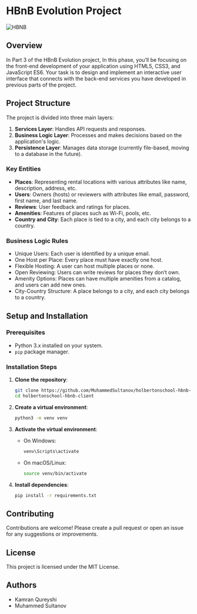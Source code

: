 # HBnB Evolution Project
![HBNB](https://th.bing.com/th/id/OIG4.T4fNkuNskDusfAO7LsJ8?w=1024&h=1024&rs=1&pid=ImgDetMain)
## Overview

In Part 3 of the HBnB Evolution project, In this phase, you’ll be focusing on the front-end development of your application using HTML5, CSS3, and JavaScript ES6. Your task is to design and implement an interactive user interface that connects with the back-end services you have developed in previous parts of the project.

## Project Structure

The project is divided into three main layers:

1. **Services Layer**: Handles API requests and responses.
2. **Business Logic Layer**: Processes and makes decisions based on the application's logic.
3. **Persistence Layer**: Manages data storage (currently file-based, moving to a database in the future).

### Key Entities

- **Places**: Representing rental locations with various attributes like name, description, address, etc.
- **Users**: Owners (hosts) or reviewers with attributes like email, password, first name, and last name.
- **Reviews**: User feedback and ratings for places.
- **Amenities**: Features of places such as Wi-Fi, pools, etc.
- **Country and City**: Each place is tied to a city, and each city belongs to a country.

### Business Logic Rules

- Unique Users: Each user is identified by a unique email.
- One Host per Place: Every place must have exactly one host.
- Flexible Hosting: A user can host multiple places or none.
- Open Reviewing: Users can write reviews for places they don’t own.
- Amenity Options: Places can have multiple amenities from a catalog, and users can add new ones.
- City-Country Structure: A place belongs to a city, and each city belongs to a country.

## Setup and Installation

### Prerequisites

- Python 3.x installed on your system.
- `pip` package manager.

### Installation Steps

1. **Clone the repository**:
    ```bash
    git clone https://github.com/MuhammedSultanov/holbertonschool-hbnb-client
    cd holbertonschool-hbnb-client
    ```

2. **Create a virtual environment**:
    ```bash
    python3 -m venv venv
    ```

3. **Activate the virtual environment**:
    - On Windows:
      ```bash
      venv\Scripts\activate
      ```
    - On macOS/Linux:
      ```bash
      source venv/bin/activate
      ```

4. **Install dependencies**:
    ```bash
    pip install -r requirements.txt
    ```

## Contributing

Contributions are welcome! Please create a pull request or open an issue for any suggestions or improvements.

## License

This project is licensed under the MIT License.

## Authors

- Kamran Qureyshi
- Muhammed Sultanov
